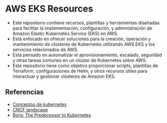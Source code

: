 # AWS EKS Resources
- Este repositorio contiene recursos, plantillas y herramientas diseñadas para facilitar la implementación, configuración, y administración de Amazon Elastic Kubernetes Service (EKS) en AWS. 
- Está enfocado en ofrecer soluciones para la creación, operación y mantenimiento de clústeres de Kubernetes utilizando AWS EKS y los servicios relacionados de AWS.
- Está pensado en automatizar el aprovisionamiento, escalado, seguridad y otras tareas comunes en un clúster de Kubernetes sobre AWS.
- Este repositorio tiene como objetivo proporcionar scripts, plantillas de Terraform, configuraciones de Helm, y otros recursos útiles para interactuar y gestionar clústeres de Amazon EKS.

## Referencias
- [Conceptos de kubernetes](https://kubernetes.io/docs/concepts/overview/components/)
- [CNCF landscape](https://landscape.cncf.io/)
- [Borg: The Predecessor to Kubernetes](https://kubernetes.io/blog/2015/04/borg-predecessor-to-kubernetes/)

